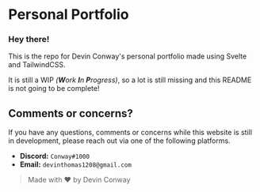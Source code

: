 # Personal Portfolio

### Hey there!

This is the repo for Devin Conway's personal portfolio made using Svelte and TailwindCSS.

It is still a WIP _(**W**ork **I**n **P**rogress)_, so a lot is still missing and this README is not going to be complete!

## Comments or concerns?

If you have any questions, comments or concerns while this website is still in development, please reach out via one of the following platforms.

- **Discord:** `Conway#1000`
- **Email:** `devinthomas1208@gmail.com`

> Made with ❤️ by Devin Conway
